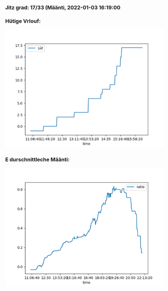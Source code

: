 ### Jitz grad: 17/33 (Määnti, 2022-01-03 16:19:00

### Hütige Vrlouf:
![Graph](Today.png)

### E durschnittleche Määnti:
![Graph](Määnti.png)